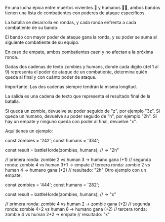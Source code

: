 En una lucha épica entre muertos vivientes 🧟 y humanos 👮‍♂️, ambos bandos tienen una lista de combatientes con poderes de ataque específicos.

La batalla se desarrolla en rondas, y cada ronda enfrenta a cada combatiente de su bando.

El bando con mayor poder de ataque gana la ronda, y su poder se suma al siguiente combatiente de su equipo.

En caso de empate, ambos combatientes caen y no afectan a la próxima ronda.

Dadas dos cadenas de texto zombies y humans, donde cada dígito (del 1 al 9) representa el poder de ataque de un combatiente, determina quién queda al final y con cuánto poder de ataque.

Importante: Las dos cadenas siempre tendrán la misma longitud.

La salida es una cadena de texto que representa el resultado final de la batalla.

Si queda un zombie, devuelve su poder seguido de "z", por ejemplo "3z".
Si queda un humano, devuelve su poder seguido de "h", por ejemplo "2h".
Si hay un empate y ninguno queda con poder al final, devuelve "x".

Aquí tienes un ejemplo:

const zombies = '242';
const humans = '334';

const result = battleHorde(zombies, humans);  // -> "2h"

// primera ronda: zombie 2 vs human 3 -> humano gana (+1)
// segunda ronda: zombie 4 vs human 3+1 -> empate
// tercera ronda: zombie 2 vs human 4 -> humano gana (+2)
// resultado: "2h"
Otro ejemplo con un empate:

const zombies = '444';
const humans = '282';

const result = battleHorde(zombies, humans);  // -> "x"

// primera ronda: zombie 4 vs human 2 -> zombie gana (+2)
// segunda ronda: zombie 4+2 vs human 8 -> humano gana (+2)
// tercera ronda: zombie 4 vs human 2+2 -> empate
// resultado: "x"